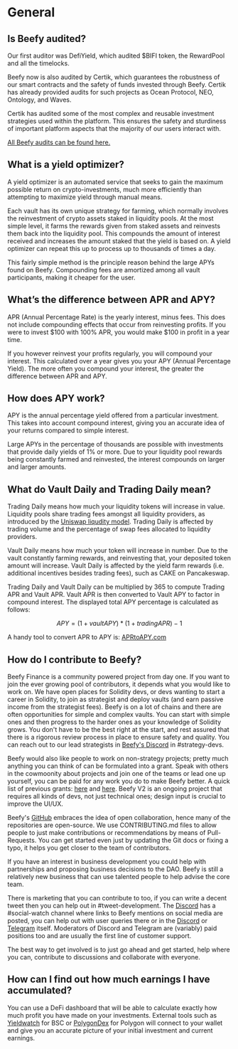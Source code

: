 # General

## Is Beefy audited?

Our first auditor was DefiYield, which audited $BIFI token, the RewardPool and all the timelocks.

Beefy now is also audited by Certik, which guarantees the robustness of our smart contracts and the safety of funds invested through Beefy. Certik has already provided audits for such projects as Ocean Protocol, NEO, Ontology, and Waves.

Certik has audited some of the most complex and reusable investment strategies used within the platform. This ensures the safety and sturdiness of important platform aspects that the majority of our users interact with.

[All Beefy audits can be found here.](https://github.com/beefyfinance/beefy-audits)

## What is a yield optimizer?

A yield optimizer is an automated service that seeks to gain the maximum possible return on crypto-investments, much more efficiently than attempting to maximize yield through manual means.

Each vault has its own unique strategy for farming, which normally involves the reinvestment of crypto assets staked in liquidity pools. At the most simple level, it farms the rewards given from staked assets and reinvests them back into the liquidity pool. This compounds the amount of interest received and increases the amount staked that the yield is based on. A yield optimizer can repeat this up to process up to thousands of times a day.

This fairly simple method is the principle reason behind the large APYs found on Beefy. Compounding fees are amortized among all vault participants, making it cheaper for the user.

## What’s the difference between APR and APY?

APR (Annual Percentage Rate) is the yearly interest, minus fees. This does not include compounding effects that occur from reinvesting profits. If you were to invest $100 with 100% APR, you would make $100 in profit in a year time.

If you however reinvest your profits regularly, you will compound your interest. This calculated over a year gives you your APY (Annual Percentage Yield). The more often you compound your interest, the greater the difference between APR and APY.

## How does APY work?

APY is the annual percentage yield offered from a particular investment. This takes into account compound interest, giving you an accurate idea of your returns compared to simple interest.

Large APYs in the percentage of thousands are possible with investments that provide daily yields of 1% or more. Due to your liquidity pool rewards being constantly farmed and reinvested, the interest compounds on larger and larger amounts.

## What do Vault Daily and Trading Daily mean?

Trading Daily means how much your liquidity tokens will increase in value. Liquidity pools share trading fees amongst all liquidity providers, as introduced by the [Uniswap liqudity model](https://uniswap.org/docs/v2/advanced-topics/fees/). Trading Daily is affected by trading volume and the percentage of swap fees allocated to liquidity providers.

Vault Daily means how much your token will increase in number. Due to the vault constantly farming rewards, and reinvesting that, your deposited token amount will increase. Vault Daily is affected by the yield farm rewards (i.e. additional incentives besides trading fees), such as CAKE on Pancakeswap.

Trading Daily and Vault Daily can be multiplied by 365 to compute Trading APR and Vault APR. Vault APR is then converted to Vault APY to factor in compound interest. The displayed total APY percentage is calculated as follows:

$$
APY = (1 + vaultAPY) * (1 + tradingAPR) - 1
$$

&#x20;A handy tool to convert APR to APY is: [APRtoAPY.com](https://www.aprtoapy.com)

## How do I contribute to Beefy?

Beefy Finance is a community powered project from day one. If you want to join the ever growing pool of contributors, it depends what you would like to work on. We have open places for Solidity devs, or devs wanting to start a career in Solidity, to join as strategist and deploy vaults (and earn passive income from the strategist fees). Beefy is on a lot of chains and there are often opportunities for simple and complex vaults. You can start with simple ones and then progress to the harder ones as your knowledge of Solidity grows. You don't have to be the best right at the start, and rest assured that there is a rigorous review process in place to ensure safety and quality. You can reach out to our lead strategists in [Beefy's Discord](https://discord.gg/yq8wfHd) in #strategy-devs.

Beefy would also like people to work on non-strategy projects; pretty much anything you can think of can be formulated into a grant. Speak with others in the cowmoonity about projects and join one of the teams or lead one up yourself, you can be paid for any work you do to make Beefy better. A quick list of previous grants: [here](https://forum.beefy.finance/c/grant-ideas/11) and [here](https://forum.beefy.finance/c/grant-requests-b1/10). Beefy V2 is an ongoing project that requires all kinds of devs, not just technical ones; design input is crucial to improve the UI/UX.

Beefy's [GitHub](https://github.com/beefyfinance) embraces the idea of open collaboration, hence many of the repositories are open-source. We use CONTRIBUTING.md files to allow people to just make contributions or recommendations by means of Pull-Requests. You can get started even just by updating the Git docs or fixing a typo, it helps you get closer to the team of contributors.

If you have an interest in business development you could help with partnerships and proposing business decisions to the DAO. Beefy is still a relatively new business that can use talented people to help advise the core team.

There is marketing that you can contribute to too, if you can write a decent tweet then you can help out in #tweet-development. The [Discord](https://discord.gg/yq8wfHd) has a #social-watch channel where links to Beefy mentions on social media are posted, you can help out with user queries there or in the [Discord](https://discord.gg/yq8wfHd) or [Telegram](https://t.me/beefyfinance) itself. Moderators of Discord and Telegram are (variably) paid positions too and are usually the first line of customer support.

The best way to get involved is to just go ahead and get started, help where you can, contribute to discussions and collaborate with everyone.

## How can I find out how much earnings I have accumulated?

You can use a DeFi dashboard that will be able to calculate exactly how much profit you have made on your investments. External tools such as [Yieldwatch](https://yieldwatch.net) for BSC or [PolygonDex](https://polygondex.com/track/yield/yieldMeBroDawg.aspx) for Polygon will connect to your wallet and give you an accurate picture of your initial investment and current earnings.

